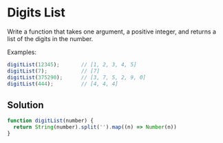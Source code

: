 # Digits List
Write a function that takes one argument, a positive integer, and returns a list of the digits in the number.

Examples:
```js
digitList(12345);       // [1, 2, 3, 4, 5]
digitList(7);           // [7]
digitList(375290);      // [3, 7, 5, 2, 9, 0]
digitList(444);         // [4, 4, 4]
```


## Solution
```js
function digitList(number) {
  return String(number).split('').map((n) => Number(n))
}
```